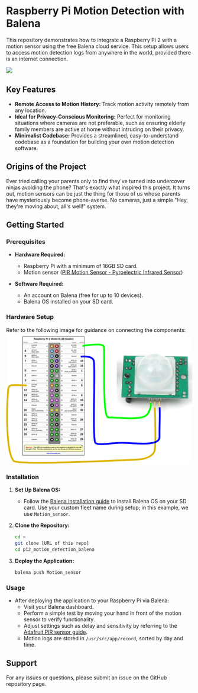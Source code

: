# Raspberry Pi Motion Detection with Balena

This repository demonstrates how to integrate a Raspberry Pi 2 with a motion sensor using the free Balena cloud service. This setup allows users to access motion detection logs from anywhere in the world, provided there is an internet connection.

![](/img/theme.png)

## Key Features

- **Remote Access to Motion History:** Track motion activity remotely from any location.
- **Ideal for Privacy-Conscious Monitoring:** Perfect for monitoring situations where cameras are not preferable, such as ensuring elderly family members are active at home without intruding on their privacy.
- **Minimalist Codebase:** Provides a streamlined, easy-to-understand codebase as a foundation for building your own motion detection software.

## Origins of the Project

Ever tried calling your parents only to find they've turned into undercover ninjas avoiding the phone? That's exactly what inspired this project. It turns out, motion sensors can be just the thing for those of us whose parents have mysteriously become phone-averse. No cameras, just a simple "Hey, they're moving about, all's well!" system.

## Getting Started

### Prerequisites

- **Hardware Required:**
  - Raspberry Pi with a minimum of 16GB SD card.
  - Motion sensor ([PIR Motion Sensor - Pyroelectric Infrared Sensor](https://www.digitalimpuls.no/adafruit/134257/pir-motion-sensor-pyroelectric-infrared-sensor))

- **Software Required:**
  - An account on Balena (free for up to 10 devices).
  - Balena OS installed on your SD card.

### Hardware Setup

Refer to the following image for guidance on connecting the components:
![](/img/setup.png)  

### Installation

1. **Set Up Balena OS:**
   - Follow the [Balena installation guide](https://www.balena.io/os/docs) to install Balena OS on your SD card. Use your custom fleet name during setup; in this example, we use `Motion_sensor`.

2. **Clone the Repository:**
   ```bash
   cd ~
   git clone [URL of this repo]
   cd pi2_motion_detection_balena
   ```

3. **Deploy the Application:**
   ```bash
   balena push Motion_sensor
   ```

### Usage

- After deploying the application to your Raspberry Pi via Balena:
  - Visit your Balena dashboard.
  - Perform a simple test by moving your hand in front of the motion sensor to verify functionality.
  - Adjust settings such as delay and sensitivity by referring to the [Adafruit PIR sensor guide](https://learn.adafruit.com/pir-passive-infrared-proximity-motion-sensor/).
  - Motion logs are stored in `/usr/src/app/record`, sorted by day and time.

## Support

For any issues or questions, please submit an issue on the GitHub repository page.
